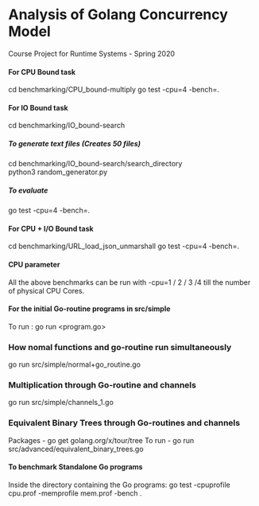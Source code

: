# Analysis of Golang Concurrency Model
Course Project for Runtime Systems - Spring 2020

#### For CPU Bound task
cd benchmarking/CPU_bound-multiply
go test -cpu=4 -bench=.

#### For IO Bound task
cd benchmarking/IO_bound-search
##### To generate text files (Creates 50 files)
cd benchmarking/IO_bound-search/search_directory<br>
python3 random_generator.py
##### To evaluate
go test -cpu=4 -bench=.

#### For CPU + I/O Bound task
cd benchmarking/URL_load_json_unmarshall
go test -cpu=4 -bench=.

#### CPU parameter
All the above benchmarks can be run with -cpu=1 / 2 / 3 /4 till the number of physical CPU Cores.


#### For the initial Go-routine programs in src/simple
To run : go run <program.go>

### How nomal functions and go-routine run simultaneously
go run src/simple/normal+go_routine.go

### Multiplication through Go-routine and channels
go run src/simple/channels_1.go

### Equivalent Binary Trees through Go-routines and channels
Packages - go get golang.org/x/tour/tree
To run - go run src/advanced/equivalent_binary_trees.go

#### To benchmark Standalone Go programs
Inside the directory containing the Go programs:
go test -cpuprofile cpu.prof -memprofile mem.prof -bench .
